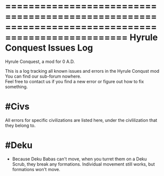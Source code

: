 ===================================================================================================
Hyrule Conquest Issues Log
===================================================================================================

Hyrule Conquest, a mod for 0 A.D.

This is a log tracking all known issues and errors in the Hyrule Conqust mod
You can find our sub-forum nowhere. <br />
Feel free to contact us if you find a new error or figure out how to fix something.


#Civs
==================
All errors for specific civilizations are listed here, under the civlilization that they belong to.

#Deku
========
* Because Deku Babas can't move, when you turret them on a Deku Scrub, they break any formations. 
  Individual movement still works, but formations won't move.
  
